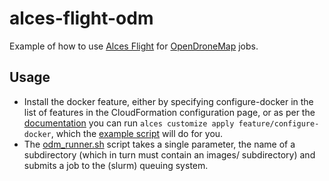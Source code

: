 # alces-flight-odm
Example of how to use [Alces Flight](https://alces-flight.com/) for [OpenDroneMap](https://github.com/OpenDroneMap/OpenDroneMap) jobs.

## Usage
* Install the docker feature, either by specifying configure-docker in the list of features in the CloudFormation configuration page, or as per the [documentation](http://docs.alces-flight.com/en/stable/apps/docker.html) you can run `alces customize apply feature/configure-docker`, which the [example script](odm_run_example.sh) will do for you.
* The [odm_runner.sh](odm_runner.sh) script takes a single parameter, the name of a subdirectory (which in turn must contain an images/ subdirectory) and submits a job to the (slurm) queuing system.
